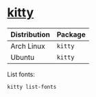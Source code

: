 # [kitty](https://github.com/kovidgoyal/kitty)

| Distribution | Package |
| ------------ | ------- |
| Arch Linux   | `kitty` |
| Ubuntu       | `kitty` |

List fonts:

```sh
kitty list-fonts
```

